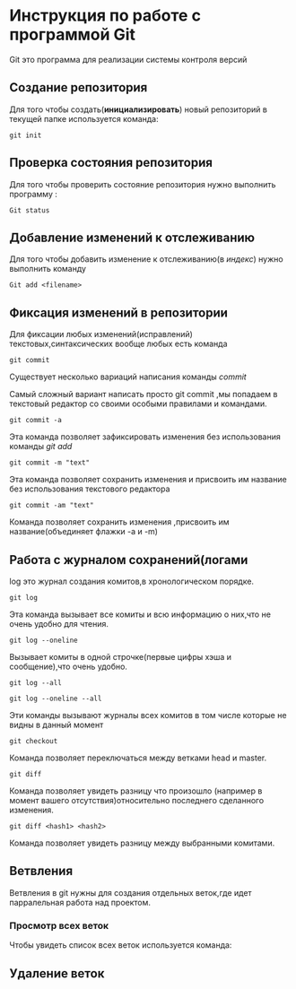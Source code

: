 # Инструкция по работе с программой Git

Git это программа для реализации системы контроля версий

## Создание репозитория

Для того чтобы создать(**инициализировать**) новый репозиторий в текущей папке используется команда:

    git init

## Проверка состояния репозитория

Для того чтобы проверить состояние репозитория нужно выполнить программу :

    Git status
    
## Добавление изменений к отслеживанию

Для того чтобы добавить изменение к отслеживанию(в *индекс*) нужно выполнить команду

    Git add <filename>

## Фиксация изменений в репозитории

Для фиксации любых изменений(исправлений) текстовых,синтаксических вообще любых есть команда 

    git commit

Существует несколько вариаций написания команды *commit*

Самый сложный вариант написать просто git commit ,мы попадаем в текстовый редактор со своими особыми правилами и командами.

    git commit -a

 Эта команда позволяет зафиксировать изменения без использования команды *git add*


    git commit -m "text"

Эта команда позволяет сохранить изменения и присвоить им название без использования текстового редактора

    git commit -am "text"

Команда позволяет сохранить изменения ,присвоить им название(объединяет флажки -a и -m)    

## Работа с журналом сохранений(логами

log это журнал создания комитов,в хронологическом порядке.

    git log

Эта команда вызывает все комиты и всю информацию о них,что не очень удобно для чтения.

    git log --oneline

Вызывает комиты в одной строчке(первые цифры хэша и сообщение),что очень удобно.   

    git log --all

    git log --oneline --all

 Эти команды вызывают журналы всех комитов в том числе которые не видны в данный момент

    git checkout

 Команда позволяет переключаться между ветками head и master.  

    git diff

Команда позволяет увидеть разницу что произошло (например в момент вашего отсутствия)относительно последнего сделанного изменения.     

    git diff <hash1> <hash2>
    
Команда позволяет увидеть разницу между выбранными комитами.

## Ветвления

Ветвления в git нужны для создания отдельных веток,где идет парралельная работа над проектом.

### Просмотр всех веток

Чтобы увидеть список всех веток используется команда:

## Удаление веток

